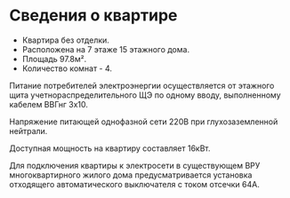 # Сведения о квартире

* Квартира без отделки.
* Расположена на 7 этаже 15 этажного дома.
* Площадь 97.8м².
* Количество комнат - 4.

Питание потребителей электроэнергии осуществляется от этажного щита учетнораспределительного ЩЭ по одному вводу, выполненному кабелем ВВГнг 3х10.

Напряжение питающей однофазной сети 220В при глухозаземленной нейтрали.

Доступная мощность на квартиру составляет 16кВт.

Для подключения квартиры к электросети в существующем ВРУ многоквартирного жилого дома предусматривается установка отходящего автоматического выключателя с током отсечки 64А.


